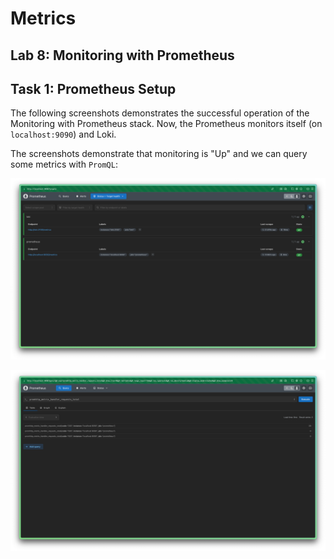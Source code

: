 # Metrics

## Lab 8: Monitoring with Prometheus

## Task 1: Prometheus Setup

The following screenshots demonstrates the successful operation of the Monitoring with Prometheus stack.
Now, the Prometheus monitors itself (on `localhost:9090`) and Loki. 

The screenshots demonstrate that monitoring is "Up" and we can query 
some metrics with `PromQL`:

![lab8_task1_prometheus_targets.png](lab8_task1_prometheus_targets.png)

![lab8_task1_prometheus_query.png](lab8_task1_prometheus_query.png)